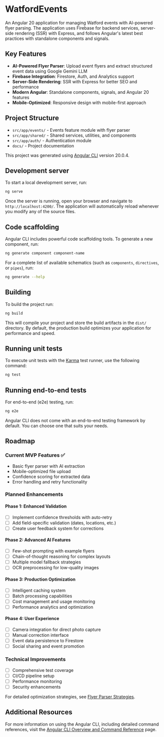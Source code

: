 # WatfordEvents

An Angular 20 application for managing Watford events with AI-powered flyer parsing. The application uses Firebase for backend services, server-side rendering (SSR) with Express, and follows Angular's latest best practices with standalone components and signals.

## Key Features

- **AI-Powered Flyer Parser**: Upload event flyers and extract structured event data using Google Gemini LLM
- **Firebase Integration**: Firestore, Auth, and Analytics support
- **Server-Side Rendering**: SSR with Express for better SEO and performance
- **Modern Angular**: Standalone components, signals, and Angular 20 features
- **Mobile-Optimized**: Responsive design with mobile-first approach

## Project Structure

- `src/app/events/` - Events feature module with flyer parser
- `src/app/shared/` - Shared services, utilities, and components
- `src/app/auth/` - Authentication module
- `docs/` - Project documentation

This project was generated using [Angular CLI](https://github.com/angular/angular-cli) version 20.0.4.

## Development server

To start a local development server, run:

```bash
ng serve
```

Once the server is running, open your browser and navigate to `http://localhost:4200/`. The application will automatically reload whenever you modify any of the source files.

## Code scaffolding

Angular CLI includes powerful code scaffolding tools. To generate a new component, run:

```bash
ng generate component component-name
```

For a complete list of available schematics (such as `components`, `directives`, or `pipes`), run:

```bash
ng generate --help
```

## Building

To build the project run:

```bash
ng build
```

This will compile your project and store the build artifacts in the `dist/` directory. By default, the production build optimizes your application for performance and speed.

## Running unit tests

To execute unit tests with the [Karma](https://karma-runner.github.io) test runner, use the following command:

```bash
ng test
```

## Running end-to-end tests

For end-to-end (e2e) testing, run:

```bash
ng e2e
```

Angular CLI does not come with an end-to-end testing framework by default. You can choose one that suits your needs.

## Roadmap

### Current MVP Features ✅
- Basic flyer parser with AI extraction
- Mobile-optimized file upload
- Confidence scoring for extracted data
- Error handling and retry functionality

### Planned Enhancements

#### Phase 1: Enhanced Validation
- [ ] Implement confidence thresholds with auto-retry
- [ ] Add field-specific validation (dates, locations, etc.)
- [ ] Create user feedback system for corrections

#### Phase 2: Advanced AI Features
- [ ] Few-shot prompting with example flyers
- [ ] Chain-of-thought reasoning for complex layouts
- [ ] Multiple model fallback strategies
- [ ] OCR preprocessing for low-quality images

#### Phase 3: Production Optimization
- [ ] Intelligent caching system
- [ ] Batch processing capabilities
- [ ] Cost management and usage monitoring
- [ ] Performance analytics and optimization

#### Phase 4: User Experience
- [ ] Camera integration for direct photo capture
- [ ] Manual correction interface
- [ ] Event data persistence to Firestore
- [ ] Social sharing and event promotion

### Technical Improvements
- [ ] Comprehensive test coverage
- [ ] CI/CD pipeline setup
- [ ] Performance monitoring
- [ ] Security enhancements

For detailed optimization strategies, see [Flyer Parser Strategies](docs/flyer-parser-strategies.md).

## Additional Resources

For more information on using the Angular CLI, including detailed command references, visit the [Angular CLI Overview and Command Reference](https://angular.dev/tools/cli) page.
